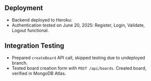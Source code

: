 ## Deployment

- Backend deployed to Heroku: [<heroku-url>](https://task-management-platform-746079896238.herokuapp.com/)
- Authentication tested on June 20, 2025: Register, Login, Validate, Logout functional.

## Integration Testing

- Prepared `createBoard` API call, skipped testing due to undeployed branch.
- Tested board creation form with `POST /api/boards`. Created board, verified in MongoDB Atlas.
